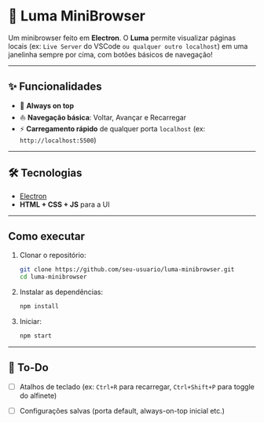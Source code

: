 
# 🌙 Luma MiniBrowser

Um minibrowser feito em **Electron**.
O **Luma** permite visualizar páginas locais (ex: `Live Server` do VSCode `ou qualquer outro localhost`) em uma janelinha sempre por cima,
com botões básicos de navegação!

---

## ✨ Funcionalidades

- 📌 **Always on top**
- ⛵ **Navegação básica**: Voltar, Avançar e Recarregar  
- ⚡ **Carregamento rápido** de qualquer porta `localhost` (ex: `http://localhost:5500`)
  
---

## 🛠️ Tecnologias

- [Electron](https://www.electronjs.org/)
- **HTML + CSS + JS** para a UI
---

## Como executar

1. Clonar o repositório:
   ```bash
   git clone https://github.com/seu-usuario/luma-minibrowser.git
   cd luma-minibrowser
   ```
2. Instalar as dependências:

   ```bash
   npm install
   ```

3. Iniciar:

   ```bash
   npm start
   ```

---

## 📝 To-Do

* [ ] Atalhos de teclado (ex: `Ctrl+R` para recarregar, `Ctrl+Shift+P` para toggle do alfinete)
* [ ] Configurações salvas (porta default, always-on-top inicial etc.)

